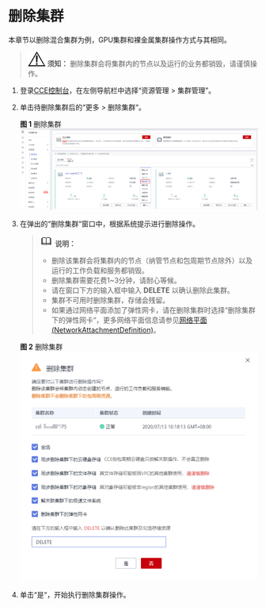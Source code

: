 # 删除集群<a name="cce_01_0212"></a>

本章节以删除混合集群为例，GPU集群和裸金属集群操作方式与其相同。

>![](public_sys-resources/icon-notice.gif) **须知：** 
>删除集群会将集群内的节点以及运行的业务都销毁，请谨慎操作。

1.  登录[CCE控制台](https://console.huaweicloud.com/cce2.0/?utm_source=helpcenter)，在左侧导航栏中选择“资源管理 \> 集群管理”。
2.  单击待删除集群后的“更多 \> 删除集群“。

    **图 1**  删除集群<a name="fig186311824124115"></a>  
    ![](figures/删除集群.png "删除集群")

3.  在弹出的“删除集群“窗口中，根据系统提示进行删除操作。

    >![](public_sys-resources/icon-note.gif) **说明：** 
    >-   删除该集群会将集群内的节点（纳管节点和包周期节点除外）以及运行的工作负载和服务都销毁。
    >-   删除集群需要花费1\~3分钟，请耐心等候。
    >-   请在窗口下方的输入框中输入  **DELETE**  以确认删除此集群。
    >-   集群不可用时删除集群，存储会残留。
    >-   如果通过网络平面添加了弹性网卡，请在删除集群时选择“删除集群下的弹性网卡“，更多网络平面信息请参见[网络平面\(NetworkAttachmentDefinition\)](网络平面(NetworkAttachmentDefinition).md)。

    **图 2**  删除集群<a name="fig3823119131311"></a>  
    ![](figures/删除集群-3.png "删除集群-3")

4.  单击“是“，开始执行删除集群操作。

